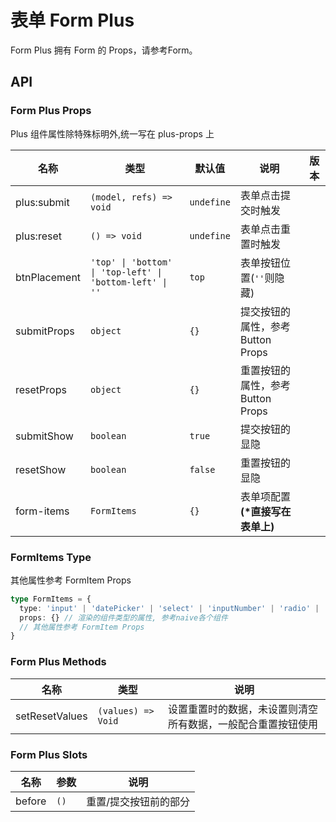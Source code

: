 # 表单 Form Plus

<!--single-column-->

Form Plus 拥有 Form 的 Props，请参考<n-a href="form#API">Form</n-a>。

## API

### Form Plus Props

<n-alert type="warning" title="注意" style="margin-bottom: 16px;" :bordered="false">
  Plus 组件属性除特殊标明外,统一写在 <n-text code>plus-props</n-text> 上
</n-alert>


| 名称 | 类型 | 默认值 | 说明 | 版本 |
| --- | --- | --- | --- | --- |
| plus:submit | `(model, refs) => void` | `undefine` | 表单点击提交时触发 |  |
| plus:reset | `() => void` | `undefine` | 表单点击重置时触发 |  |
| btnPlacement | `'top' \| 'bottom' \| 'top-left' \| 'bottom-left' \| ''` | `top` | 表单按钮位置(`''`则隐藏) |  |
| submitProps | `object` | `{}` | 提交按钮的属性，参考 <n-a href="button#API">Button Props</n-a> |  |
| resetProps | `object` | `{}` | 重置按钮的属性，参考 <n-a href="button#API">Button Props</n-a> |  |
| submitShow | `boolean` | `true` | 提交按钮的显隐 |  |
| resetShow | `boolean` | `false` | 重置按钮的显隐 |  |
| form-items | `FormItems` | `{}` | 表单项配置<strong>(*直接写在表单上)</strong> |  |

### FormItems Type

  其他属性参考 <n-a href="form#FormItem-Props">FormItem Props</n-a>
```ts
type FormItems = {
  type: 'input' | 'datePicker' | 'select' | 'inputNumber' | 'radio' | 'checkbox' | 'switch' | 'cascader' | 'transfer' | 'upload' | 'colorPicker' | 'divider' | 'slot' | 'button' // 渲染的组件类型
  props: {} // 渲染的组件类型的属性, 参考naive各个组件
  // 其他属性参考 FormItem Props
}
```

### Form Plus Methods

| 名称 | 类型 | 说明 |
| --- | --- | --- |
| setResetValues | `(values) => Void` | 设置重置时的数据，未设置则清空所有数据，一般配合重置按钮使用 |

### Form Plus Slots

| 名称    | 参数 | 说明 |
| ------- | ---- | ---- |
| before | `()` | 重置/提交按钮前的部分 |
